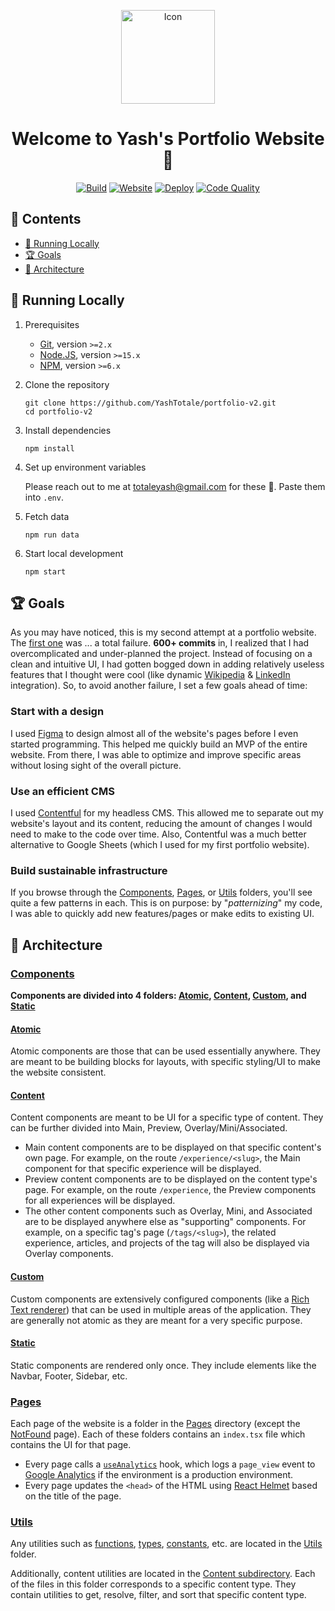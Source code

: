 <p align="center"><img alt="Icon" width="150" src="https://yashtotale.web.app/logo512.png"/></p>

<h1 align="center">Welcome to Yash's Portfolio Website 👋</h1>

<p align="center">
<a href="https://github.com/YashTotale/portfolio-v2/actions/workflows/integrate.yml"><img src="https://img.shields.io/github/workflow/status/YashTotale/portfolio-v2/Node%20CI?logo=github&logoColor=FFFFFF&labelColor=000000&label=Build&style=flat-square" alt="Build" /></a>
<a href="https://yashtotale.web.app/"><img src="https://img.shields.io/website?url=https%3A%2F%2Fyashtotale.web.app%2F&labelColor=000000&label=Website&style=flat-square" alt="Website"/></a>
<a href="https://github.com/YashTotale/portfolio-v2/actions/workflows/deploy.yml"><img src="https://img.shields.io/github/workflow/status/YashTotale/portfolio-v2/Deploy%20Website?logo=firebase&logoColor=FFFFFF&labelColor=000000&label=Deploy&style=flat-square" alt="Deploy" /></a>
<a href="https://lgtm.com/projects/g/YashTotale/portfolio-v2/context:javascript"><img src="https://img.shields.io/lgtm/grade/javascript/github/YashTotale/portfolio-v2?logo=lgtm&logoColor=FFFFFF&labelColor=000000&label=Code%20Quality&style=flat-square" alt="Code Quality" /></a>
</p>

## 📖 Contents <!-- omit in toc -->

- [🏃 Running Locally](#-running-locally)
- [🏆 Goals](#-goals)
- [🧱 Architecture](#-architecture)

## 🏃 Running Locally

1. Prerequisites

   - [Git](https://git-scm.com/), version `>=2.x`
   - [Node.JS](https://nodejs.org/en/), version `>=15.x`
   - [NPM](https://www.npmjs.com/), version `>=6.x`

2. Clone the repository

   ```shell
   git clone https://github.com/YashTotale/portfolio-v2.git
   cd portfolio-v2
   ```

3. Install dependencies

   ```shell
   npm install
   ```

4. Set up environment variables

   Please reach out to me at totaleyash@gmail.com for these 🙂. Paste them into `.env`.

5. Fetch data

   ```shell
   npm run data
   ```

6. Start local development

   ```shell
   npm start
   ```

## 🏆 Goals

As you may have noticed, this is my second attempt at a portfolio website. The [first one](https://github.com/YashTotale/portfolio-v1) was ... a total failure. **600+ commits** in, I realized that I had overcomplicated and under-planned the project. Instead of focusing on a clean and intuitive UI, I had gotten bogged down in adding relatively useless features that I thought were cool (like dynamic [Wikipedia](https://github.com/YashTotale/portfolio-v1/blob/master/src/Scripts/getTerms.ts) & [LinkedIn](https://github.com/YashTotale/portfolio-v1/blob/master/src/Scripts/getLinkedin.ts) integration). So, to avoid another failure, I set a few goals ahead of time:

### Start with a design

I used [Figma](https://figma.com/) to design almost all of the website's pages before I even started programming. This helped me quickly build an MVP of the entire website. From there, I was able to optimize and improve specific areas without losing sight of the overall picture.

### Use an efficient CMS

I used [Contentful](https://www.contentful.com/) for my headless CMS. This allowed me to separate out my website's layout and its content, reducing the amount of changes I would need to make to the code over time. Also, Contentful was a much better alternative to Google Sheets (which I used for my first portfolio website).

### Build sustainable infrastructure

If you browse through the [Components], [Pages], or [Utils] folders, you'll see quite a few patterns in each. This is on purpose: by "_patternizing_" my code, I was able to quickly add new features/pages or make edits to existing UI.

## 🧱 Architecture

### [Components]

**Components are divided into 4 folders: [Atomic], [Content], [Custom], and [Static]**

#### [Atomic]

Atomic components are those that can be used essentially anywhere. They are meant to be building blocks for layouts, with specific styling/UI to make the website consistent.

#### [Content]

Content components are meant to be UI for a specific type of content. They can be further divided into Main, Preview, Overlay/Mini/Associated.

- Main content components are to be displayed on that specific content's own page. For example, on the route `/experience/<slug>`, the Main component for that specific experience will be displayed.
- Preview content components are to be displayed on the content type's page. For example, on the route `/experience`, the Preview components for all experiences will be displayed.
- The other content components such as Overlay, Mini, and Associated are to be displayed anywhere else as "supporting" components. For example, on a specific tag's page (`/tags/<slug>`), the related experience, articles, and projects of the tag will also be displayed via Overlay components.

#### [Custom]

Custom components are extensively configured components (like a [Rich Text renderer](https://github.com/YashTotale/portfolio-v2/tree/master/src/Components/Custom/RichText)) that can be used in multiple areas of the application. They are generally not atomic as they are meant for a very specific purpose.

#### [Static]

Static components are rendered only once. They include elements like the Navbar, Footer, Sidebar, etc.

### [Pages]

Each page of the website is a folder in the [Pages] directory (except the [NotFound] page). Each of these folders contains an `index.tsx` file which contains the UI for that page.

- Every page calls a [`useAnalytics`] hook, which logs a `page_view` event to [Google Analytics](http://analytics.google.com/) if the environment is a production environment.
- Every page updates the `<head>` of the HTML using [React Helmet](https://github.com/nfl/react-helmet) based on the title of the page.

### [Utils]

Any utilities such as [functions](https://github.com/YashTotale/portfolio-v2/blob/master/src/Utils/funcs.ts), [types](https://github.com/YashTotale/portfolio-v2/blob/master/src/Utils/types.ts), [constants](https://github.com/YashTotale/portfolio-v2/blob/master/src/Utils/constants.ts), etc. are located in the [Utils] folder.

Additionally, content utilities are located in the [Content subdirectory]. Each of the files in this folder corresponds to a specific content type. They contain utilities to get, resolve, filter, and sort that specific content type.

<!-- Reference Links -->

[components]: https://github.com/YashTotale/portfolio-v2/tree/master/src/Components
[pages]: https://github.com/YashTotale/portfolio-v2/tree/master/src/Pages
[utils]: https://github.com/YashTotale/portfolio-v2/tree/master/src/Utils
[atomic]: https://github.com/YashTotale/portfolio-v2/tree/master/src/Components/Atomic
[content]: https://github.com/YashTotale/portfolio-v2/tree/master/src/Components/Content
[custom]: https://github.com/YashTotale/portfolio-v2/tree/master/src/Components/Custom
[static]: https://github.com/YashTotale/portfolio-v2/tree/master/src/Components/Static
[notfound]: https://github.com/YashTotale/portfolio-v2/blob/master/src/Pages/NotFound.tsx
[`useanalytics`]: https://github.com/YashTotale/portfolio-v2/blob/master/src/Hooks/useAnalytics.tsx
[content subdirectory]: https://github.com/YashTotale/portfolio-v2/tree/master/src/Utils/Content
